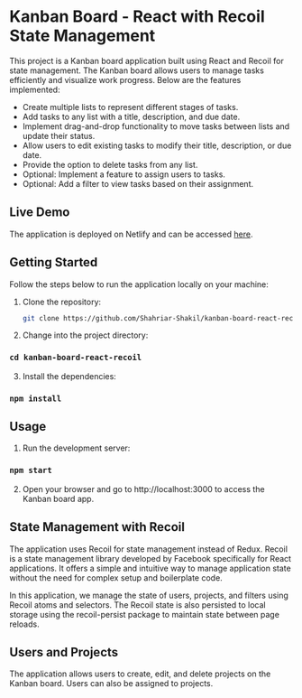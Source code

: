 # Kanban Board - React with Recoil State Management

This project is a Kanban board application built using React and Recoil for state management. The Kanban board allows users to manage tasks efficiently and visualize work progress. Below are the features implemented:

- Create multiple lists to represent different stages of tasks.
- Add tasks to any list with a title, description, and due date.
- Implement drag-and-drop functionality to move tasks between lists and update their status.
- Allow users to edit existing tasks to modify their title, description, or due date.
- Provide the option to delete tasks from any list.
- Optional: Implement a feature to assign users to tasks.
- Optional: Add a filter to view tasks based on their assignment.

## Live Demo

The application is deployed on Netlify and can be accessed [here](https://kanban-board-react-recoil.netlify.app/).

## Getting Started

Follow the steps below to run the application locally on your machine:

1. Clone the repository:

   ```bash
   git clone https://github.com/Shahriar-Shakil/kanban-board-react-recoil
   ```

2. Change into the project directory:

### `cd kanban-board-react-recoil`

3. Install the dependencies:

### `npm install`

## Usage

1. Run the development server:

### `npm start`

2. Open your browser and go to http://localhost:3000 to access the Kanban board app.

## State Management with Recoil

The application uses Recoil for state management instead of Redux. Recoil is a state management library developed by Facebook specifically for React applications. It offers a simple and intuitive way to manage application state without the need for complex setup and boilerplate code.

In this application, we manage the state of users, projects, and filters using Recoil atoms and selectors. The Recoil state is also persisted to local storage using the recoil-persist package to maintain state between page reloads.

## Users and Projects

The application allows users to create, edit, and delete projects on the Kanban board. Users can also be assigned to projects.
